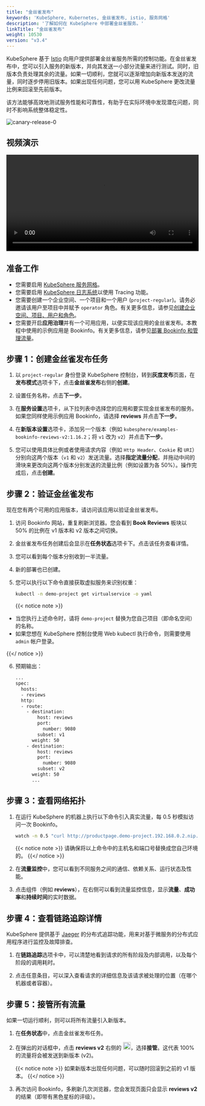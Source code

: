 ```yaml
---
title: "金丝雀发布"
keywords: 'KubeSphere, Kubernetes, 金丝雀发布, istio, 服务网格'
description: '了解如何在 KubeSphere 中部署金丝雀服务。'
linkTitle: "金丝雀发布"
weight: 10530
version: "v3.4"
---
```


KubeSphere 基于 [Istio](https://istio.io/) 向用户提供部署金丝雀服务所需的控制功能。在金丝雀发布中，您可以引入服务的新版本，并向其发送一小部分流量来进行测试。同时，旧版本负责处理其余的流量。如果一切顺利，您就可以逐渐增加向新版本发送的流量，同时逐步停用旧版本。如果出现任何问题，您可以用 KubeSphere 更改流量比例来回滚至先前版本。

该方法能够高效地测试服务性能和可靠性，有助于在实际环境中发现潜在问题，同时不影响系统整体稳定性。

![canary-release-0](/images/docs/v3.x/zh-cn/project-user-guide/grayscale-release/canary-release/canary-release-0.png)

## 视频演示

<video controls="controls" style="width: 100% !important; height: auto !important;">
  <source type="video/mp4" src="https://kubesphere-community.pek3b.qingstor.com/videos/KubeSphere-v3.1.x-tutorial-videos/zh/KS311_200P005C202109_%E9%87%91%E4%B8%9D%E9%9B%80%E5%8F%91%E5%B8%83%E5%AE%9E%E8%B7%B5.mp4">
</video>

## 准备工作

- 您需要启用 [KubeSphere 服务网格](../../../pluggable-components/service-mesh/)。
- 您需要启用 [KubeSphere 日志系统](../../../pluggable-components/logging/)以使用 Tracing 功能。
- 您需要创建一个企业空间、一个项目和一个用户 (`project-regular`)。请务必邀请该用户至项目中并赋予 `operator` 角色。有关更多信息，请参见[创建企业空间、项目、用户和角色](../../../quick-start/create-workspace-and-project/)。
- 您需要开启**应用治理**并有一个可用应用，以便实现该应用的金丝雀发布。本教程中使用的示例应用是 Bookinfo。有关更多信息，请参见[部署 Bookinfo 和管理流量](../../../quick-start/deploy-bookinfo-to-k8s/)。

## 步骤 1：创建金丝雀发布任务

1. 以 `project-regular` 身份登录 KubeSphere 控制台，转到**灰度发布**页面，在**发布模式**选项卡下，点击**金丝雀发布**右侧的**创建**。

2. 设置任务名称，点击**下一步**。

3. 在**服务设置**选项卡，从下拉列表中选择您的应用和要实现金丝雀发布的服务。如果您同样使用示例应用 Bookinfo，请选择 **reviews** 并点击**下一步**。

4. 在**新版本设置**选项卡，添加另一个版本（例如 `kubesphere/examples-bookinfo-reviews-v2:1.16.2`；将 `v1` 改为 `v2`）并点击**下一步**。

5. 您可以使用具体比例或者使用请求内容（例如 `Http Header`、`Cookie` 和 `URI`）分别向这两个版本（`v1` 和 `v2`）发送流量。选择**指定流量分配**，并拖动中间的滑块来更改向这两个版本分别发送的流量比例（例如设置为各 50%）。操作完成后，点击**创建**。

## 步骤 2：验证金丝雀发布

现在您有两个可用的应用版本，请访问该应用以验证金丝雀发布。

1. 访问 Bookinfo 网站，重复刷新浏览器。您会看到 **Book Reviews** 板块以 50% 的比例在 v1 版本和 v2 版本之间切换。

2. 金丝雀发布任务创建后会显示在**任务状态**选项卡下。点击该任务查看详情。

3. 您可以看到每个版本分别收到一半流量。

4. 新的部署也已创建。

5. 您可以执行以下命令直接获取虚拟服务来识别权重：

   ```bash
   kubectl -n demo-project get virtualservice -o yaml
   ```

   {{< notice note >}} 

- 当您执行上述命令时，请将 `demo-project` 替换为您自己项目（即命名空间）的名称。
- 如果您想在 KubeSphere 控制台使用 Web kubectl 执行命令，则需要使用 `admin` 帐户登录。

{{</ notice >}} 

6. 预期输出：

   ```bash
   ...
   spec:
     hosts:
     - reviews
     http:
     - route:
       - destination:
           host: reviews
           port:
             number: 9080
           subset: v1
         weight: 50
       - destination:
           host: reviews
           port:
             number: 9080
           subset: v2
         weight: 50
         ...
   ```

## 步骤 3：查看网络拓扑

1. 在运行 KubeSphere 的机器上执行以下命令引入真实流量，每 0.5 秒模拟访问一次 Bookinfo。

   ```bash
   watch -n 0.5 "curl http://productpage.demo-project.192.168.0.2.nip.io:32277/productpage?u=normal"
   ```

   {{< notice note >}}
   请确保将以上命令中的主机名和端口号替换成您自己环境的。
   {{</ notice >}}

2. 在**流量监控**中，您可以看到不同服务之间的通信、依赖关系、运行状态及性能。

3. 点击组件（例如 **reviews**），在右侧可以看到流量监控信息，显示**流量**、**成功率**和**持续时间**的实时数据。

## 步骤 4：查看链路追踪详情

KubeSphere 提供基于 [Jaeger](https://www.jaegertracing.io/) 的分布式追踪功能，用来对基于微服务的分布式应用程序进行监控及故障排查。

1. 在**链路追踪**选项卡中，可以清楚地看到请求的所有阶段及内部调用，以及每个阶段的调用耗时。

2. 点击任意条目，可以深入查看请求的详细信息及该请求被处理的位置（在哪个机器或者容器）。

## 步骤 5：接管所有流量

如果一切运行顺利，则可以将所有流量引入新版本。

1. 在**任务状态**中，点击金丝雀发布任务。

2. 在弹出的对话框中，点击 **reviews v2** 右侧的 <img src="/images/docs/v3.x/zh-cn/project-user-guide/grayscale-release/canary-release/three-dots.png" width="20px" alt="icon" />，选择**接管**。这代表 100% 的流量将会被发送到新版本 (v2)。

   {{< notice note >}}
   如果新版本出现任何问题，可以随时回滚到之前的 v1 版本。
   {{</ notice >}}

3. 再次访问 Bookinfo，多刷新几次浏览器，您会发现页面只会显示 **reviews v2** 的结果（即带有黑色星标的评级）。



